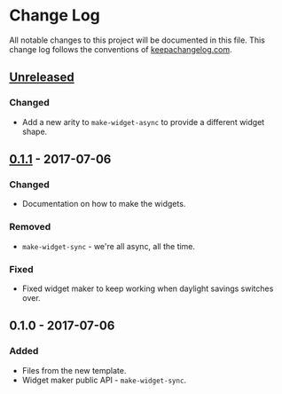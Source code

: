 # Change Log
All notable changes to this project will be documented in this file. This change log follows the conventions of [keepachangelog.com](http://keepachangelog.com/).

## [Unreleased]
### Changed
- Add a new arity to `make-widget-async` to provide a different widget shape.

## [0.1.1] - 2017-07-06
### Changed
- Documentation on how to make the widgets.

### Removed
- `make-widget-sync` - we're all async, all the time.

### Fixed
- Fixed widget maker to keep working when daylight savings switches over.

## 0.1.0 - 2017-07-06
### Added
- Files from the new template.
- Widget maker public API - `make-widget-sync`.

[Unreleased]: https://github.com/your-name/ocug/compare/0.1.1...HEAD
[0.1.1]: https://github.com/your-name/ocug/compare/0.1.0...0.1.1
